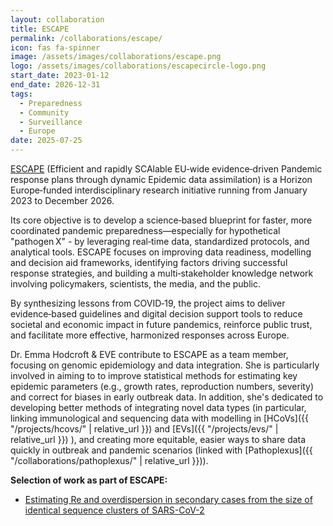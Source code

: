 ```yaml
---
layout: collaboration
title: ESCAPE
permalink: /collaborations/escape/
icon: fas fa-spinner
image: /assets/images/collaborations/escape.png
logo: /assets/images/collaborations/escapecircle-logo.png
start_date: 2023-01-12
end_date: 2026-12-31
tags:
  - Preparedness
  - Community
  - Surveillance
  - Europe
date: 2025-07-25
---
```


[ESCAPE](https://www.escapepandemics.com/) (Efficient and rapidly SCAlable EU‑wide evidence‑driven Pandemic response plans through dynamic Epidemic data assimilation) is a Horizon Europe‑funded interdisciplinary research initiative running from January 2023 to December 2026.

Its core objective is to develop a science‑based blueprint for faster, more coordinated pandemic preparedness—especially for hypothetical "pathogen X" - by leveraging real‑time data, standardized protocols, and analytical tools. ESCAPE focuses on improving data readiness, modelling and decision aid frameworks, identifying factors driving successful response strategies, and building a multi‑stakeholder knowledge network involving policymakers, scientists, the media, and the public.

By synthesizing lessons from COVID‑19, the project aims to deliver evidence‑based guidelines and digital decision support tools to reduce societal and economic impact in future pandemics, reinforce public trust, and facilitate more effective, harmonized responses across Europe.

Dr. Emma Hodcroft & EVE contribute to ESCAPE as a team member, focusing on genomic epidemiology and data integration. She is particularly involved in aiming to to improve statistical methods for estimating key epidemic parameters (e.g., growth rates, reproduction numbers, severity) and correct for biases in early outbreak data. In addition, she's dedicated to developing better methods of integrating novel data types (in particular, linking immunological and sequencing data with modelling in [HCoVs]({{ "/projects/hcovs/" | relative_url }}) and [EVs]({{ "/projects/evs/" | relative_url }}) ), and creating more equitable, easier ways to share data quickly in outbreak and pandemic scenarios (linked with [Pathoplexus]({{ "/collaborations/pathoplexus/" | relative_url }})).

<b>Selection of work as part of ESCAPE:</b>
- [Estimating Re and overdispersion in secondary cases from the size of identical sequence clusters of SARS-CoV-2](https://journals.plos.org/ploscompbiol/article?id=10.1371/journal.pcbi.1012960)